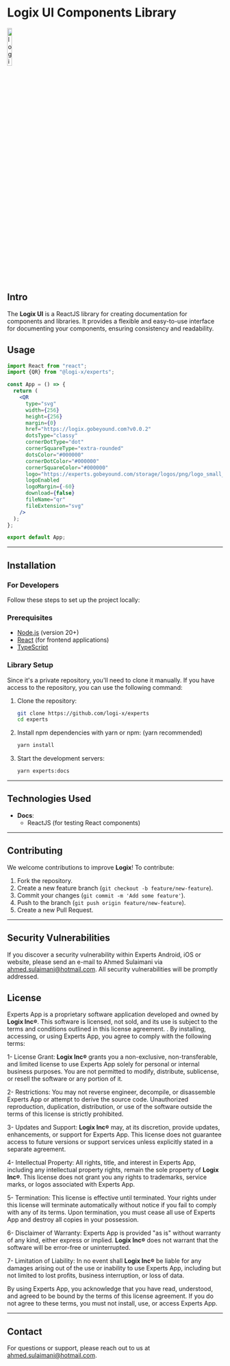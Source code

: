 # Logix UI Components Library

<p align="left"><a href="https://logi-x.org" target="_blank"><img width="15%" src="https://i.ibb.co/BBNVxyH/logo-full-light-256.png" alt="logi-x" /></a></p>

## Intro

The **Logix UI** is a ReactJS library for creating documentation for components and libraries. It provides a flexible and easy-to-use interface for documenting your components, ensuring consistency and readability.

## Usage

```jsx
import React from "react";
import {QR} from "@logi-x/experts";

const App = () => {
  return (
    <QR
      type="svg"
      width={256}
      height={256}
      margin={0}
      href="https://logix.gobeyound.com?v0.0.2"
      dotsType="classy"
      cornerDotType="dot"
      cornerSquareType="extra-rounded"
      dotsColor="#000000"
      cornerDotColor="#000000"
      cornerSquareColor="#000000"
      logo="https://experts.gobeyound.com/storage/logos/png/logo_small_app_1024.png"
      logoEnabled
      logoMargin={-60}
      download={false}
      fileName="qr"
      fileExtension="svg"
    />
  );
};

export default App;
```

---

## Installation

### For Developers

Follow these steps to set up the project locally:

### Prerequisites

- [Node.js](https://nodejs.org/) (version 20+)
- [React](https://react.dev/) (for frontend applications)
- [TypeScript](https://www.typescriptlang.org/)

### Library Setup

Since it's a private repository, you'll need to clone it manually. If you have access to the repository, you can use the following command:

1. Clone the repository:

   ```bash
   git clone https://github.com/logi-x/experts
   cd experts
   ```

2. Install npm dependencies with yarn or npm: (yarn recommended)

   ```bash
   yarn install
   ```

3. Start the development servers:

   ```bash
   yarn experts:docs
   ```

---

## Technologies Used

- **Docs**:
  - ReactJS (for testing React components)

---

## Contributing

We welcome contributions to improve **Logix**! To contribute:

1. Fork the repository.
2. Create a new feature branch (`git checkout -b feature/new-feature`).
3. Commit your changes (`git commit -m 'Add some feature'`).
4. Push to the branch (`git push origin feature/new-feature`).
5. Create a new Pull Request.

---

## Security Vulnerabilities

If you discover a security vulnerability within Experts Android, iOS or website, please send an e-mail to Ahmed Sulaimani via [ahmed.sulaimani@hotmail.com](mailto:ahmed.sulaimani@hotmail.com). All security vulnerabilities will be promptly addressed.

## License

Experts App is a proprietary software application developed and owned by **Logix Inc<sup><sub>©</sub></sup>**. This software is licensed, not sold, and its use is subject to the terms and conditions outlined in this license agreement.
. By installing, accessing, or using Experts App, you agree to comply with the following terms:

1- License Grant: **Logix Inc<sup><sub>©</sub></sup>** grants you a non-exclusive, non-transferable, and limited license to use Experts App solely for personal or internal business purposes. You are not permitted to modify, distribute, sublicense, or resell the software or any portion of it.

2- Restrictions: You may not reverse engineer, decompile, or disassemble Experts App or attempt to derive the source code. Unauthorized reproduction, duplication, distribution, or use of the software outside the terms of this license is strictly prohibited.

3- Updates and Support: **Logix Inc<sup><sub>©</sub></sup>** may, at its discretion, provide updates, enhancements, or support for Experts App. This license does not guarantee access to future versions or support services unless explicitly stated in a separate agreement.

4- Intellectual Property: All rights, title, and interest in Experts App, including any intellectual property rights, remain the sole property of **Logix Inc<sup><sub>©</sub></sup>**. This license does not grant you any rights to trademarks, service marks, or logos associated with Experts App.

5- Termination: This license is effective until terminated. Your rights under this license will terminate automatically without notice if you fail to comply with any of its terms. Upon termination, you must cease all use of Experts App and destroy all copies in your possession.

6- Disclaimer of Warranty: Experts App is provided "as is" without warranty of any kind, either express or implied. **Logix Inc<sup><sub>©</sub></sup>** does not warrant that the software will be error-free or uninterrupted.

7- Limitation of Liability: In no event shall **Logix Inc<sup><sub>©</sub></sup>** be liable for any damages arising out of the use or inability to use Experts App, including but not limited to lost profits, business interruption, or loss of data.

By using Experts App, you acknowledge that you have read, understood, and agreed to be bound by the terms of this license agreement. If you do not agree to these terms, you must not install, use, or access Experts App.

---

## Contact

For questions or support, please reach out to us at [ahmed.sulaimani@hotmail.com](mailto:ahmed.sulaimani@hotmail.com).
